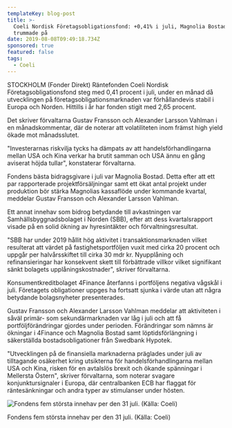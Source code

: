 ```yaml
---
templateKey: blog-post
title: >-
  Coeli Nordisk Företagsobligationsfond: +0,41% i juli, Magnolia Bostad och SBB
  trummade på
date: 2019-08-08T09:49:18.734Z
sponsored: true
featured: false
tags:
  - Coeli
---
```

STOCKHOLM (Fonder Direkt) Räntefonden Coeli Nordisk Företagsobligationsfond steg med 0,41 procent i juli, under en månad då utvecklingen på företagsobligationsmarknaden var förhållandevis stabil i Europa och Norden. Hittills i år har fonden stigit med 2,65 procent.



Det skriver förvaltarna Gustav Fransson och Alexander Larsson Vahlman i en månadskommentar, där de noterar att volatiliteten inom främst high yield ökade mot månadsslutet.



"Investerarnas riskvilja tycks ha dämpats av att handelsförhandlingarna mellan USA och Kina verkar ha brutit samman och USA ännu en gång aviserat höjda tullar", konstaterar förvaltarna.



Fondens bästa bidragsgivare i juli var Magnolia Bostad. Detta efter att ett par rapporterade projektförsäljningar samt ett ökat antal projekt under produktion bör stärka Magnolias kassaflöde under kommande kvartal, meddelar Gustav Fransson och Alexander Larsson Vahlman.



Ett annat innehav som bidrog betydande till avkastningen var Samhällsbyggnadsbolaget i Norden (SBB), efter att dess kvartalsrapport visade på en solid ökning av hyresintäkter och förvaltningsresultat.



"SBB har under 2019 hållit hög aktivitet i transaktionsmarknaden vilket resulterat att värdet på fastighetsportföljen vuxit med cirka 20 procent och uppgår per halvårsskiftet till cirka 30 mdr kr. Nyupplåning och refinansieringar har konsekvent skett till förbättrade villkor vilket signifikant sänkt bolagets upplåningskostnader", skriver förvaltarna.



Konsumentkreditbolaget 4Finance återfanns i portföljens negativa vågskål i juli. Företagets obligationer uppges ha fortsatt sjunka i värde utan att några betydande bolagsnyheter presenterades.



Gustav Fransson och Alexander Larsson Vahlman meddelar att aktiviteten i såväl primär- som sekundärmarknaden var låg i juli och att få portföljförändringar gjordes under perioden. Förändringar som nämns är ökningar i 4Finance och Magnolia Bostad samt löptidsförlängning i säkerställda bostadsobligationer från Swedbank Hypotek.



"Utvecklingen på de finansiella marknaderna präglades under juli av tilltagande osäkerhet kring utsikterna för handelsförhandlingarna mellan USA och Kina, risken för en avtalslös brexit och ökande spänningar i Mellersta Östern", skriver förvaltarna, som noterar svagare konjunktursignaler i Europa, där centralbanken ECB har flaggat för räntesänkningar och andra typer av stimulanser under hösten.

![Fondens fem största innehav per den 31 juli. (Källa: Coeli)](/img/coeli8aug3.png)

<span class="image-caption">Fondens fem största innehav per den 31 juli. (Källa: Coeli)</span>
